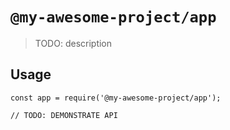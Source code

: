 # `@my-awesome-project/app`

> TODO: description

## Usage

```
const app = require('@my-awesome-project/app');

// TODO: DEMONSTRATE API
```
